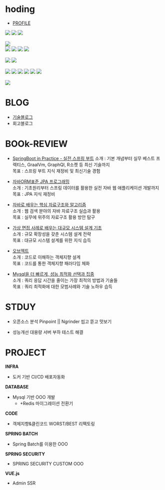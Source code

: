 # hoding  
- [PROFILE](https://github.com/seokjun7410)
<div align="left">
      
  <img src="https://img.shields.io/badge/intellij-232F3E?style=for-the-badge&logo=intellijidea&logoColor=white">
  <img src="https://img.shields.io/badge/github-232F3E?style=for-the-badge&logo=github&logoColor=white"> 
  <img src="https://img.shields.io/badge/gradle-232F3E?style=for-the-badge&logo=gradle&logoColor=white">
  <br>
    
  <br>
  <img src="https://img.shields.io/badge/aws-232F3E?style=for-the-badge&logo=amazonaws&logoColor=white">
<br>
<img src="https://img.shields.io/badge/ec2-232F3E?style=for-the-badge&logo=amazonec2&logoColor=white"> 
  <img src="https://img.shields.io/badge/s3-232F3E?style=for-the-badge&logo=amazons3&logoColor=white"> 
  <img src="https://img.shields.io/badge/rds-232F3E?style=for-the-badge&logo=amazonrds&logoColor=white"> 
  <img src="https://img.shields.io/badge/cloudwatch-232F3E?style=for-the-badge&logo=amazoncloudwatch&logoColor=white">    
  <br>
  <br>
  <img src="https://img.shields.io/badge/ubuntu-232F3E?style=for-the-badge&logo=ubuntu&logoColor=white">
  <img src="https://img.shields.io/badge/nginx-232F3E?style=for-the-badge&logo=nginx&logoColor=white">
  <br><br>
  <img src="https://img.shields.io/badge/JAVA-232F3E?style=for-the-badge&logo=java&logoColor=white"> 
  <img src="https://img.shields.io/badge/springboot-232F3E?style=for-the-badge&logo=springboot&logoColor=white">
    <img src="https://img.shields.io/badge/springboot-232F3E?style=for-the-badge&logo=springbatch&logoColor=white">
  <img src="https://img.shields.io/badge/springsecurity-232F3E?style=for-the-badge&logo=springsecurity&logoColor=white">
  <img src="https://img.shields.io/badge/MySQL-232F3E?style=for-the-badge&logo=MySQL&logoColor=white"> 
  <img src="https://img.shields.io/badge/redis-232F3E?style=for-the-badge&logo=redis&logoColor=white">
  <br><br>
  <img src="https://img.shields.io/badge/docker-232F3E?style=for-the-badge&logo=docker&logoColor=white">
</div>

# **BLOG**  
- [기술블로그](https://hoding-cloud.tistory.com/)  
- 회고블로그

# **BOOk-REVIEW**   
- [SpringBoot in Practice - 실전 스프링 부트](https://github.com/seokjun7410/hoding/issues/1#issue-1990096423)
소개 : 기본 개념부터 실무 베스트 프렉티스, GraalVm, GraphQl, R소켓 등 최신 기술까지  
목표 : 스프링 부트 지식 재정비 및 최신기술 경험

- [자바ORM표준 JPA 프로그래밍](https://github.com/seokjun7410/hoding/issues/3#issue-1994051468)  
소개 : 기초원리부터 스프링 데이터를 활용한 실전 자바 웹 애플리케이션 개발까지  
목표 : JPA 지식 재정비

- [자바로 배우는 핵심 자료구조와 알고리즘](https://github.com/seokjun7410/hoding/issues/5#issue-1994288699)  
소개 : 웹 검색 분야의 자바 자료구조 실습과 활용  
목표 : 실무에 위주의 자료구조 활용 방안 탐구

- [가상 면접 사례로 배우는 대규모 시스템 설계 기초]()  
소개 : 규모 확장성을 갖춘 시스템 설계 전략  
목표 : 대규모 시스템 설계를 위한 지식 습득

- [오브젝트]()  
소개 : 코드로 이해하는 객체지향 설계  
목표 : 코드를 통한 객체지향 패러다임 체화

- [Mysql을 더 빠르게, 성능 최적화 선택과 집중]()  
소개 : 쿼리 응답 시간을 줄이는 가장 최적의 방법과 기술들  
목표 : 쿼리 최적화에 대한 모범사례와 기술 노하우 습득    

# **STDUY**   
- 오픈소스 분석
  Pinpoint || Ngrinder 씹고 뜯고 맛보기

- 성능개선
  대용량 서버 부하 테스트 해결

# **PROJECT**  
**INFRA** 
 - 도커 기반 CI/CD 배포자동화
   
**DATABASE**
 - Mysql 기반 OOO 개발
   - +Redis 마이그레이션 전환기

**CODE**
 - 객체지향&클린코드 WORST/BEST 리팩토링

**SPRING BATCH**
 - Spring Batch를 이용한 OOO

**SPRING SECURITY**
 - SPRING SECURITY CUSTOM OOO

**VUE.js**
 - Admin SSR 
